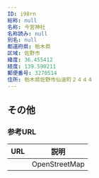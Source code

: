 ```yaml
---
ID: i98rn
総称: null
名称: 今宮神社
名称読み: null
別名: null
都道府県: 栃木県
区域: 佐野市
緯度: 36.455412
経度: 139.590211
郵便番号: 3270514
住所: 栃木県佐野市仙波町２４４４
---
```


## その他

### 参考URL

| URL | 説明          |
| --- | ------------- |
|     | OpenStreetMap |
